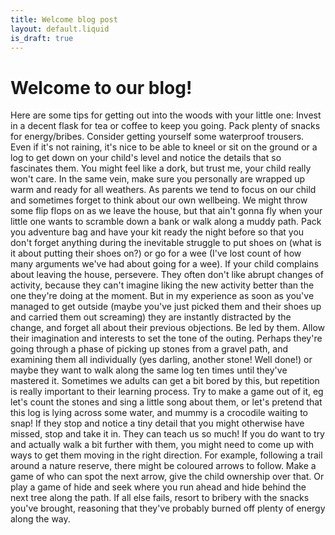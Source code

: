 ```yaml
---
title: Welcome blog post
layout: default.liquid
is_draft: true
---
```

# Welcome to our blog!

Here are some tips for getting out into the woods with your little one: 
Invest in a decent flask for tea or coffee to keep you going. Pack plenty of snacks for energy/bribes.
Consider getting yourself some waterproof trousers. Even if it's not raining, it's nice to be able to kneel or sit on the ground or a log to get down on your child's level and notice the details that so fascinates them. You might feel like a dork, but trust me, your child really won't care.
In the same vein, make sure you personally are wrapped up warm and ready for all weathers. As parents we tend to focus on our child and sometimes forget to think about our own wellbeing. We might throw some flip flops on as we leave the house, but that ain't gonna fly when your little one wants to scramble down a bank or walk along a muddy path. Pack you adventure bag and have your kit ready the night before so that you don't forget anything during the inevitable struggle to put shoes on (what is it about putting their shoes on?) or go for a wee (I've lost count of how many arguments we've had about going for a wee). 
If your child complains about leaving the house, persevere. They often don't like abrupt changes of activity, because they can't imagine liking the new activity better than the one they're doing at the moment. But in my experience as soon as you've managed to get outside (maybe you've just picked them and their shoes up and carried them out screaming) they are instantly distracted by the change, and forget all about their previous objections.
Be led by them. Allow their imagination and interests to set the tone of the outing. Perhaps they're going through a phase of picking up stones from a gravel path, and examining them all individually (yes darling, another stone! Well done!) or maybe they want to walk along the same log ten times until they've mastered it. Sometimes we adults can get a bit bored by this, but repetition is really important to their learning process. Try to make a game out of it, eg let's count the stones and sing a little song about them, or let's pretend that this log is lying across some water, and mummy is a crocodile waiting to snap! 
If they stop and notice a tiny detail that you might otherwise have missed, stop and take it in. They can teach us so much! 
If you do want to try and actually walk a bit further with them, you might need to come up with ways to get them moving in the right direction. For example, following a trail around a nature reserve, there might be coloured arrows to follow. Make a game of who can spot the next arrow, give the child ownership over that. Or play a game of hide and seek where you run ahead and hide behind the next tree along the path. If all else fails, resort to bribery with the snacks you've brought, reasoning that they've probably burned off plenty of energy along the way. 
